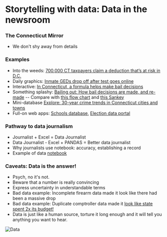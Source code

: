 # Storytelling with data: Data in the newsroom

### The Connecticut Mirror

* We don't shy away from details

### Examples

* Into the weeds: [700,000 CT taxpayers claim a deduction that’s at risk in D.C.](https://ctmirror.org/2017/08/02/700000-ct-taxpayers-claim-a-deduction-thats-at-risk-in-d-c/) 
* Daily graphics: [Inmate GEDs drop off after test goes online](https://ctmirror.org/2017/12/28/inmate-geds-drop-off-after-test-goes-online/) 
* Interactive: [In Connecticut, a formula helps make bail decisions](https://trendct.org/2017/02/22/in-connecticut-a-formula-helps-make-bail-decisions/) 
* Something splashy: [Bailing out: How bail decisions are made, and re-made](https://github.com/jakekara/small-business-express-loan-analysis/blob/master/Small%20Business%20Express%20Analysis%202.ipynb) -- Compare with [this flow chart](https://www.documentcloud.org/documents/3455625-Pretrial-Release-and-Detention-in-CT-2-6-2017.html#document/p26) and [this Sankey](https://jakekara.github.io/pretrial-sankey/)
* Mini-database [Explore: 30-year crime trends in Connecticut cities and towns](https://ctmirror.org/2017/09/29/explore-30-year-crime-trends-in-connecticut-cities-and-towns/) 
* Full-on web apps: [Schools database](https://schools.ctmirror.org), [Election data portal](https://blogotron.ctmirror.org/election-2016/page/us-house/)

### Pathway to data journalism

* Journalist + Excel = Data Journalist
* Data Journalist - Excel + PANDAS = Better data journalist
* Why journalists use notebook: accuracy, establishing a record
* Example of data [notebook](https://github.com/jakekara/small-business-express-loan-analysis/blob/master/Small%20Business%20Express%20Analysis%202.ipynb)

### Caveats: Data is the answer!

* Psych, no it's not.
* Beware that a number is really convincing
* Express uncertainty in understandable terms
* Bad data example: Incomplete firearm data made it look like there had been a massive drop
* Bad data example: Duplicate comptroller data made it [look like state spent 2x its budget!](https://github.com/trendct-data/comptroller-data-problem)
* Data is just like a human source, torture it long enough and it will tell
  you anything you want to hear.

![Data](https://upload.wikimedia.org/wikipedia/en/0/09/DataTNG.jpg)





